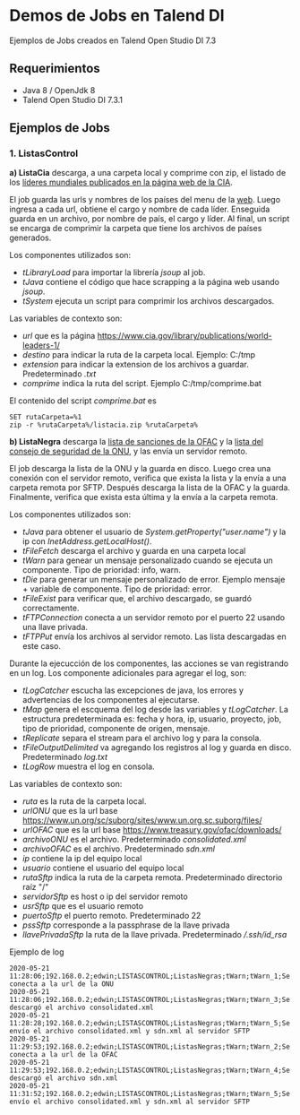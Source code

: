 # Demos de Jobs en Talend DI
Ejemplos de Jobs creados en Talend Open Studio DI 7.3

## Requerimientos
+ Java 8 / OpenJdk 8
+ Talend Open Studio DI 7.3.1

## Ejemplos de Jobs

### 1. ListasControl
**a) ListaCia** descarga, a una carpeta local y comprime con zip, el listado 
de los [líderes mundiales publicados en la página web de la CIA][urlCIA].

El job guarda las urls y nombres de los países del menu de la [web][urlCIA]. Luego 
ingresa a cada url, obtiene el cargo y nombre de cada líder. Enseguida guarda en un archivo, 
por nombre de país, el cargo y líder. Al final, un script se encarga de comprimir la 
carpeta que tiene los archivos de países generados.

Los componentes utilizados son:
+ _tLibraryLoad_ para importar la librería _jsoup_ al job.
+ _tJava_ contiene el código que hace scrapping a la página web usando _jsoup_.
+ _tSystem_ ejecuta un script para comprimir los archivos descargados.

Las variables de contexto son:
+ _url_ que es la página <https://www.cia.gov/library/publications/world-leaders-1/>
+ _destino_ para indicar la ruta de la carpeta local. Ejemplo: C:/tmp
+ _extension_ para indicar la extension de los archivos a guardar. Predeterminado _.txt_
+ _comprime_ indica la ruta del script. Ejemplo C:/tmp/comprime.bat

El contenido del script *comprime.bat* es 
~~~
SET rutaCarpeta=%1
zip -r %rutaCarpeta%/listacia.zip %rutaCarpeta%
~~~

**b) ListaNegra** descarga la [lista de sanciones de la OFAC][urlOFAC] y 
la [lista del consejo de seguridad de la ONU][urlONU], y las envía un servidor remoto.

El job descarga la lista de la ONU y la guarda en disco. Luego crea una conexión 
con el servidor remoto, verifica que exista la lista y la envía a una carpeta remota por SFTP. 
Después descarga la lista de la OFAC y la guarda. Finalmente, verifica que exista esta última 
y la envía a la carpeta remota.

Los componentes utilizados son:
+ _tJava_ para obtener el usuario de *System.getProperty("user.name")* y la 
ip con *InetAddress.getLocalHost()*.
+ _tFileFetch_ descarga el archivo y guarda en una carpeta local
+ _tWarn_ para genear un mensaje personalizado cuando se ejecuta un componente. 
Tipo de prioridad: info, warn.
+ _tDie_ para generar un mensaje personalizado de error. Ejemplo mensaje + variable de componente. 
Tipo de prioridad: error.
+ _tFileExist_ para verificar que, el archivo descargado, se guardó correctamente.
+ _tFTPConnection_ conecta a un servidor remoto por el puerto 22 usando una llave privada. 
+ _tFTPPut_ envía los archivos al servidor remoto. Las lista descargadas en este caso.

Durante la ejecucción de los componentes, las acciones se van registrando en un log. 
Los componente adicionales para agregar el log, son:
+ _tLogCatcher_ escucha las excepciones de java, los errores y advertencias 
de los componentes al ejecutarse.
+ _tMap_ genera el escquema del log desde las variables y _tLogCatcher_. La estructura 
predeterminada es: fecha y hora, ip, usuario, proyecto, job, tipo de prioridad, componente de origen, mensaje.
+ _tReplicate_ separa el stream para el archivo log y para la consola.
+ _tFileOutputDelimited_ va agregando los registros al log y guarda en disco. 
Predeterminado *log.txt*
+ _tLogRow_ muestra el log en consola.

Las variables de contexto son:
+ _ruta_ es la ruta de la carpeta local.
+ _urlONU_ que es la url base <https://www.un.org/sc/suborg/sites/www.un.org.sc.suborg/files/>
+ _urlOFAC_ que es la url base <https://www.treasury.gov/ofac/downloads/>
+ _archivoONU_ es el archivo. Predeterminado _consolidated.xml_
+ _archivoOFAC_ es el archivo. Predeterminado _sdn.xml_
+ _ip_ contiene la ip del equipo local
+ _usuario_ contiene el usuario del equipo local
+ _rutaSftp_ indica la ruta de la carpeta remota. Predeterminado directorio raíz "/"
+ _servidorSftp_ es host o ip del servidor remoto
+ _usrSftp_ que es el usuario remoto
+ _puertoSftp_ el puerto remoto. Predeterminado 22
+ _pssSftp_ corresponde a la passphrase de la llave privada
+ _llavePrivadaSftp_ la ruta de la llave privada. Predeterminado */.ssh/id_rsa*

Ejemplo de log
~~~
2020-05-21 11:28:06;192.168.0.2;edwin;LISTASCONTROL;ListasNegras;tWarn;tWarn_1;Se conecta a la url de la ONU
2020-05-21 11:28:06;192.168.0.2;edwin;LISTASCONTROL;ListasNegras;tWarn;tWarn_3;Se descargó el archivo consolidated.xml
2020-05-21 11:28:28;192.168.0.2;edwin;LISTASCONTROL;ListasNegras;tWarn;tWarn_5;Se envío el archivo consolidated.xml y sdn.xml al servidor SFTP
2020-05-21 11:29:53;192.168.0.2;edwin;LISTASCONTROL;ListasNegras;tWarn;tWarn_2;Se conecta a la url de la OFAC
2020-05-21 11:29:53;192.168.0.2;edwin;LISTASCONTROL;ListasNegras;tWarn;tWarn_4;Se descargó el archivo sdn.xml
2020-05-21 11:31:52;192.168.0.2;edwin;LISTASCONTROL;ListasNegras;tWarn;tWarn_5;Se envío el archivo consolidated.xml y sdn.xml al servidor SFTP

~~~

[//]: # (referencias citadas)
[urlCIA]: https://www.cia.gov/library/publications/world-leaders-1/
[urlONU]: https://www.un.org/securitycouncil/content/un-sc-consolidated-list
[urlOFAC]: https://www.treasury.gov/resource-center/sanctions/SDN-List/Pages/default.aspx
